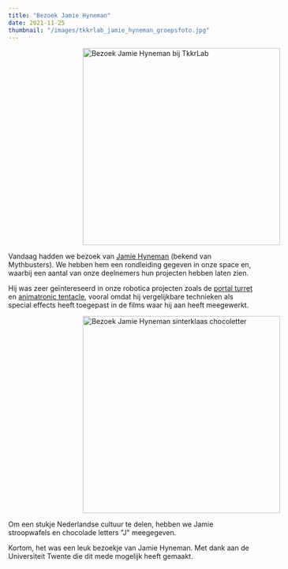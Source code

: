 ```yaml
---
title: "Bezoek Jamie Hyneman"
date: 2021-11-25
thumbnail: "/images/tkkrlab_jamie_hyneman_groepsfoto.jpg"
---
```


<img alt="Bezoek Jamie Hyneman bij TkkrLab" src="/images/tkkrlab_jamie_hyneman_groepsfoto.jpg" width="400px" height="400px" style="margin: 0px 30%;">

Vandaag hadden we bezoek van [Jamie Hyneman](https://nl.wikipedia.org/wiki/Jamie_Hyneman) (bekend van Mythbusters). We hebben hem een rondleiding gegeven in onze space en, waarbij een aantal van onze deelnemers hun projecten hebben laten zien.

Hij was zeer geïntereseerd in onze robotica projecten zoals de [portal turret](https://ytec3d.com/big-turret/) en [animatronic tentacle](https://ytec3d.com/animatronic-tentacle/), vooral omdat hij vergelijkbare technieken als special effects heeft toegepast in de films waar hij aan heeft meegewerkt.

<img alt="Bezoek Jamie Hyneman sinterklaas chocoletter" src="/images/jamie_hyneman_chocoletter.jpg" width="400px" height="400px" style="margin: 0px 30%;">

Om een stukje Nederlandse cultuur te delen, hebben we Jamie stroopwafels en chocolade letters "J" meegegeven.

Kortom, het was een leuk bezoekje van Jamie Hyneman. Met dank aan de Universiteit Twente die dit mede mogelijk heeft gemaakt.